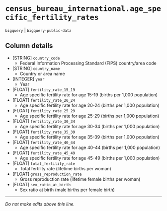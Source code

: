 # `census_bureau_international.age_specific_fertility_rates`
`bigquery` | `bigquery-public-data`

## Column details
* [STRING]    `country_code`
  - Federal Information Processing Standard (FIPS) country/area code
* [STRING]    `country_name`
  - Country or area name
* [INTEGER]   `year`
  - Year
* [FLOAT]     `fertility_rate_15_19`
  - Age specific fertility rate for age 15-19 (births per 1,000 population)
* [FLOAT]     `fertility_rate_20_24`
  - Age specific fertility rate for age 20-24 (births per 1,000 population)
* [FLOAT]     `fertility_rate_25_29`
  - Age specific fertility rate for age 25-29 (births per 1,000 population)
* [FLOAT]     `fertility_rate_30_34`
  - Age specific fertility rate for age 30-34 (births per 1,000 population)
* [FLOAT]     `fertility_rate_35_39`
  - Age specific fertility rate for age 35-39 (births per 1,000 population)
* [FLOAT]     `fertility_rate_40_44`
  - Age specific fertility rate for age 40-44 (births per 1,000 population)
* [FLOAT]     `fertility_rate_45_49`
  - Age specific fertility rate for age 45-49 (births per 1,000 population)
* [FLOAT]     `total_fertility_rate`
  - Total fertility rate (lifetime births per woman)
* [FLOAT]     `gross_reproduction_rate`
  - Gross reproduction rate (lifetime female births per woman)
* [FLOAT]     `sex_ratio_at_birth`
  - Sex ratio at birth (male births per female birth)

-------------------------------------------------------------------------------
*Do not make edits above this line.*
